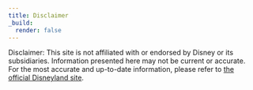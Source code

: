 ```yaml
---
title: Disclaimer
_build:
  render: false
---
```


Disclaimer: This site is not affiliated with or endorsed by Disney or its subsidiaries. Information presented here may not be current or accurate. For the most accurate and up-to-date information, please refer to [the official Disneyland site](https://disneyland.disney.go.com/experience-updates/).
